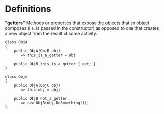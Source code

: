 # Definitions

**"getters"**
Methods or properties that expose the objects that an object composes (i.e. is passed in the constructor) as opposed to one that creates a new object from the result of some activity. 

    class ObjA
    {
        public ObjA(ObjB obj)
           => this_is_a_getter = obj
           
        public ObjB this_is_a_getter { get; }
    }
    
    class ObjA
    {
        public ObjA(ObjC obj)
           => this.obj = obj;
           
        public ObjB not_a_getter
           => new ObjB(obj.DoSomething());
    }
